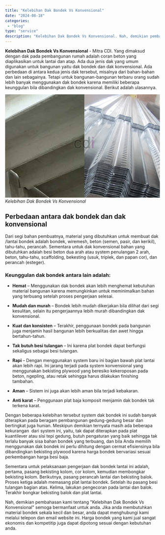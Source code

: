 ```yaml
---
title: "Kelebihan Dak Bondek Vs Konvensional"
date: "2024-08-18"
categories:
 - "blog"
type: "service"
description: "Kelebihan Dak Bondek Vs Konvensional. Nah, demikian pembahasan kami tentang Kelebihan Dak Bondek Vs Konvensional semoga bermanfaat untuk anda. Jika anda me..."
---
```


**Kelebihan Dak Bondek Vs Konvensional** - Mitra CDI. Yang dimaksud dengan dak pada pembangunan rumah adalah coran beton yang diaplikasikan untuk lantai dan atap. Ada dua jenis dak yang umum digunakan untuk bangunan yaitu dak bondek dan dak konvensional. Ada perbedaan di antara kedua jenis dak tersebut, misalnya dari bahan-bahan dan lain sebagainya. Tetapi untuk bangunan-bangunan terbaru orang sudah lebih banyak menggunakan dak bondek karena memiliki beberapa keunggulan bila dibandingkan dak konvensional. Berikut adalah ulasannya.

![Kelebihan Dak Bondek Vs Konvensional](/images/blog/dak-bondek-dan-konvesional.jpg)
*Kelebihan Dak Bondek Vs Konvensional*

 ## Perbedaan antara dak bondek dan dak konvensional

Dari segi bahan pembuatnya, material yang dibutuhkan untuk membuat dak /lantai bondek adalah bondek, wiremesh, beton (semen, pasir, dan kerikil), tahu-tahu, perancah. Sementara untuk dak konvensional bahan yang dibutuhkan adalah besi beton dua arah atau system penulangan 2 arah, beton, tahu-tahu, scaffolding, bekesting (usuk, triplek, dan papan cor), dan perancah (esteger).

### Keunggulan dak bondek antara lain adalah:

- **Hemat** – Menggunakan dak bondek akan lebih menghemat kebutuhan material bangunan karena memungkinkan untuk meminimalkan bahan yang terbuang setelah proses pengerjaan selesai.

- **Mudah dan murah** – Bondek lebih mudah dikerjakan bila dilihat dari segi kesulitan, selain itu pengerjaannya lebih murah dibandingkan dak konvensional.

- **Kuat dan konsisten** – Terakhir, penggunaan bondek pada bangunan juga menjamin hasil bangunan lebih berkualitas dan awet hingga bertahun-tahun.

- **Tak butuh besi tulangan** – Ini karena plat bondek dapat berfungsi sekaligus sebagai besi tulangan.

- **Rapi** – Dengan menggunakan system baru ini bagian bawah plat lantai akan lebih rapi. Ini jarang terjadi pada system konvensional yang menggunakan bekisting plywood yang beresiko kekeroposan pada beton, ngepling, atau retak sehingga harus dilakukan finishing tambahan.

- **Aman** – Sistem ini juga akan lebih aman bila terjadi kebakaran.

- **Anti karat** – Penggunaan plat baja komposit menjamin dak bondek tak terkena karat.

Dengan beberapa kelebihan tersebut system dak bondek ini sudah banyak diterapkan pada beragam pembangunan gedung-gedung besar dan bertingkat juga hunian. Meskipun demikian ternyata masih ada beberapa kekurangan  dari system ini, yaitu, tak dapat diterapkan pada plat kuantilever atau sisi tepi gedung, butuh pengaturan yang baik sehingga tak terlalu banyak sisa bahan bondek yang terbuang, dan bila Anda memilih menggunakan dak bondek ini perlu dihitung dengan cermat efisiensinya bila dibandingkan bekisting plywood karena harga bondek bervariasi sesuai perkembangan harga besi baja.

Sementara untuk pelaksanaan pengerjaan dak bondek lantai ini adalah, pertama, pasang bekisting kolom, cor kolom, kemudian membongkar bekisting kolom. Berikutnya, pasang perancah lantai dan bekisting balok. Proses ketiga adalah memasang plat lantai bondek. Setelah itu pasang besi tulangan bagian atas. Kelima, lakukan pengecoran pada lantai dan balok. Terakhir bongkar bekisting balok dan plat lantai.

Nah, demikian pembahasan kami tentang "Kelebihan Dak Bondek Vs Konvensional" semoga bermanfaat untuk anda. Jika anda membutuhkan material bondek sekala kecil dan besar, anda dapat menghubungi kami melalui telepon dan email website ini. Harga bondek yang kami jual sangat ekonomis dan kompetitip juga dapat dipotong sesuai dengan kebutuhan anda.

